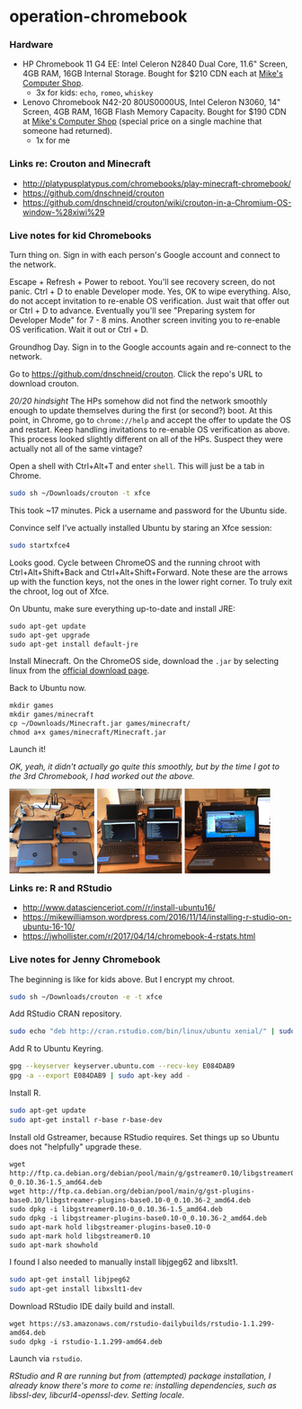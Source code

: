 # operation-chromebook

### Hardware

  * HP Chromebook 11 G4 EE: Intel Celeron N2840 Dual Core, 11.6" Screen, 4GB RAM, 16GB Internal Storage. Bought for $210 CDN each at [Mike's Computer Shop](https://www.mikescomputershop.com/product/6961387).
    - 3x for kids: `echo`, `romeo`, `whiskey`
  * Lenovo Chromebook N42-20 80US0000US, Intel Celeron N3060, 14" Screen, 4GB RAM, 16GB Flash Memory Capacity. Bought for $190 CDN at [Mike's Computer Shop](https://www.mikescomputershop.com/product/7619358) (special price on a single machine that someone had returned).
    - 1x for me

### Links re: Crouton and Minecraft

  * <http://platypusplatypus.com/chromebooks/play-minecraft-chromebook/>
  * <https://github.com/dnschneid/crouton>
  * <https://github.com/dnschneid/crouton/wiki/crouton-in-a-Chromium-OS-window-%28xiwi%29>

### Live notes for kid Chromebooks

Turn thing on. Sign in with each person's Google account and connect to the network.

Escape + Refresh + Power to reboot. You'll see recovery screen, do not panic. Ctrl + D to enable Developer mode. Yes, OK to wipe everything. Also, do not accept invitation to re-enable OS verification. Just wait that offer out or Ctrl + D to advance. Eventually you'll see "Preparing system for Developer Mode" for 7 - 8 mins. Another screen inviting you to re-enable OS verification. Wait it out or Ctrl + D.

Groundhog Day. Sign in to the Google accounts again and re-connect to the network.

Go to <https://github.com/dnschneid/crouton>. Click the repo's URL to download crouton.

*20/20 hindsight* The HPs somehow did not find the network smoothly enough to update themselves during the first (or second?) boot. At this point, in Chrome, go to `chrome://help` and accept the offer to update the OS and restart. Keep handling invitations to re-enable OS verification as above. This process looked slightly different on all of the HPs. Suspect they were actually not all of the same vintage?

Open a shell with Ctrl+Alt+T and enter `shell`. This will just be a tab in Chrome.

```sh
sudo sh ~/Downloads/crouton -t xfce
```

This took ~17 minutes. Pick a username and password for the Ubuntu side.

Convince self I've actually installed Ubuntu by staring an Xfce session:

```sh
sudo startxfce4
```

Looks good. Cycle between ChromeOS and the running chroot with Ctrl+Alt+Shift+Back and Ctrl+Alt+Shift+Forward. Note these are the arrows up with the function keys, not the ones in the lower right corner. To truly exit the chroot, log out of Xfce.

On Ubuntu, make sure everything up-to-date and install JRE:

```
sudo apt-get update
sudo apt-get upgrade
sudo apt-get install default-jre
```

Install Minecraft. On the ChromeOS side, download the `.jar` by selecting linux from the [official download page](https://minecraft.net/en-us/download/).

Back to Ubuntu now.

```
mkdir games
mkdir games/minecraft
cp ~/Downloads/Minecraft.jar games/minecraft/
chmod a+x games/minecraft/Minecraft.jar
```

Launch it!

*OK, yeah, it didn't actually go quite this smoothly, but by the time I got to the 3rd Chromebook, I had worked out the above.*

<img src="img/minechrome_02.jpg" style="float: left; width: 30%; margin-right: 1%; margin-bottom: 0.5em;">
<img src="img/minechrome_03.jpg" style="float: left; width: 30%; margin-right: 1%; margin-bottom: 0.5em;">
<img src="img/minechrome_04.jpg" style="float: left; width: 30%; margin-right: 1%; margin-bottom: 0.5em;">
<p style="clear: both;">

### Links re: R and RStudio

  * <http://www.datascienceriot.com//r/install-ubuntu16/>
  * <https://mikewilliamson.wordpress.com/2016/11/14/installing-r-studio-on-ubuntu-16-10/>
  * <https://jwhollister.com/r/2017/04/14/chromebook-4-rstats.html>

### Live notes for Jenny Chromebook

The beginning is like for kids above. But I encrypt my chroot.

```sh
sudo sh ~/Downloads/crouton -e -t xfce
```

Add RStudio CRAN repository.

```sh
sudo echo "deb http://cran.rstudio.com/bin/linux/ubuntu xenial/" | sudo tee -a /etc/apt/sources.list
```

Add R to Ubuntu Keyring.

```sh
gpg --keyserver keyserver.ubuntu.com --recv-key E084DAB9
gpg -a --export E084DAB9 | sudo apt-key add -
```

Install R.

```sh
sudo apt-get update
sudo apt-get install r-base r-base-dev
```

Install old Gstreamer, because RStudio requires. Set things up so Ubuntu does not "helpfully" upgrade these.

```
wget http://ftp.ca.debian.org/debian/pool/main/g/gstreamer0.10/libgstreamer0.10-0_0.10.36-1.5_amd64.deb
wget http://ftp.ca.debian.org/debian/pool/main/g/gst-plugins-base0.10/libgstreamer-plugins-base0.10-0_0.10.36-2_amd64.deb
sudo dpkg -i libgstreamer0.10-0_0.10.36-1.5_amd64.deb
sudo dpkg -i libgstreamer-plugins-base0.10-0_0.10.36-2_amd64.deb
sudo apt-mark hold libgstreamer-plugins-base0.10-0
sudo apt-mark hold libgstreamer0.10
sudo apt-mark showhold
```

I found I also needed to manually install libjgeg62 and libxslt1.

```sh
sudo apt-get install libjpeg62
sudo apt-get install libxslt1-dev
```

Download RStudio IDE daily build and install.

```
wget https://s3.amazonaws.com/rstudio-dailybuilds/rstudio-1.1.299-amd64.deb
sudo dpkg -i rstudio-1.1.299-amd64.deb
```

Launch via `rstudio`.

*RStudio and R are running but from (attempted) package installation, I already know there's more to come re: installing dependencies, such as libssl-dev, libcurl4-openssl-dev. Setting locale.*

